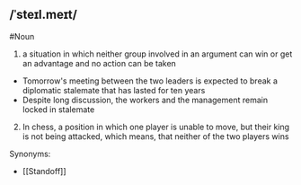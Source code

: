 ## /ˈsteɪl.meɪt/  
#Noun
1. a situation in which neither group involved in an argument can win or get an advantage and no action can be taken

- Tomorrow's meeting between the two leaders is expected to break a diplomatic stalemate that has lasted for ten years
- Despite long discussion, the workers and the management remain locked in stalemate 

2. In chess, a position in which one player is unable to move, but their king is not being attacked, which means, that neither of the two players wins

Synonyms:
- [[Standoff]]